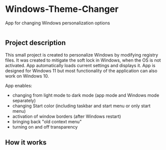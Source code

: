 # Windows-Theme-Changer
App for changing Windows personalization options

<p align="center">
  <img align="center" alt="" src="https://github.com/tismiracle/Windows-Theme-Changer/assets/64694500/6968bd64-c3cb-4f02-9e1e-d653e9838332"> 
</p>


## Project description
This small project is created to personalize Windows by modifying registry files. It was created to mitigate the soft lock in Windows, when the OS is not activated. App automatically loads current settings and displays it. App is designed for Windows 11 but most functionality of the application can also work on Windows 10. 

App enables:
- changing from light mode to dark mode (app mode and Windows mode separately)
- changing Start color (including taskbar and start menu or only start menu)
- activation of window borders (after Windows restart)
- bringing back "old context menu"
- turning on and off transparency

## How it works


